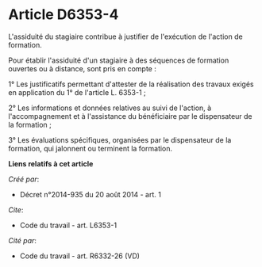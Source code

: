 # Article D6353-4

L'assiduité du stagiaire contribue à justifier de l'exécution de l'action de formation.

Pour établir l'assiduité d'un stagiaire à des séquences de formation ouvertes ou à distance, sont pris en compte :

1° Les justificatifs permettant d'attester de la réalisation des travaux exigés en application du 1° de l'article L. 6353-1 ;

2° Les informations et données relatives au suivi de l'action, à l'accompagnement et à l'assistance du bénéficiaire par le
dispensateur de la formation ;

3° Les évaluations spécifiques, organisées par le dispensateur de la formation, qui jalonnent ou terminent la formation.

**Liens relatifs à cet article**

_Créé par_:

  - Décret n°2014-935 du 20 août 2014 - art. 1

_Cite_:

  - Code du travail - art. L6353-1

_Cité par_:

  - Code du travail - art. R6332-26 (VD)
